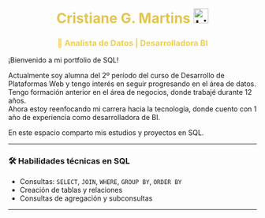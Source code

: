 <h1 align="center">
   <span style="color:#e2c551;"> Cristiane G. Martins  
  <a href="https://www.linkedin.com/in/cristianegmartins/">
    <img src="https://cdn.jsdelivr.net/gh/devicons/devicon/icons/linkedin/linkedin-original.svg" alt="LinkedIn" width="30" height="30"/>
  </a>
</h1>

<h3 align="center">
  <span style="color:#F4D03F;">🎯 Analista de Datos | Desarrolladora BI</span>
</h3>









¡Bienvenido a mi portfolio de SQL!  

Actualmente soy alumna del 2º período del curso de Desarrollo de Plataformas Web y tengo interés en seguir progresando en el área de datos.  
Tengo formación anterior en el área de negocios, donde trabajé durante 12 años.  
Ahora estoy reenfocando mi carrera hacia la tecnología, donde cuento con 1 año de experiencia como desarrolladora de BI.  

En este espacio comparto mis estudios y proyectos en SQL.

---

<h3>🛠 Habilidades técnicas en SQL</h3>

- Consultas: `SELECT`, `JOIN`, `WHERE`, `GROUP BY`, `ORDER BY`  
- Creación de tablas y relaciones  
- Consultas de agregación y subconsultas  

---
